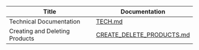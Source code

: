 | Title | Documentation |
|-------|---------------|
| Technical Documentation | [TECH.md](https://github.com/TGM-HIT/syt5-gek1051-mobile-application-shopstorm/blob/main/doc/TECH.md) |
| Creating and Deleting Products | [CREATE_DELETE_PRODUCTS.md](https://github.com/TGM-HIT/syt5-gek1051-mobile-application-shopstorm/blob/main/doc/CREATE_DELETE_PRODUCTS.md)
